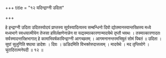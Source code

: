 +++
title = "१२ यदिन्द्राग्नी उदिता"

+++

हे इन्द्राग्नी उदिता उदितस्योदयं प्राप्तस्य सूर्यस्यादित्यस्य सम्बन्धिनो दिवो द्योतमानस्यान्तरिक्षस्य मध्ये मध्यभागे स्वधयात्मीयेन तेजसा हविर्लक्षणेनान्नेन वा यद्यस्मात्कारणान्मादयेथे तृप्तौ भवथः । तस्मात्कारणादतः सर्वस्मादन्तरिक्षभागात् हे कामाभिवर्षकाविन्द्राग्नी आगच्छतम् । आगमनानन्तरमभिषुतं सोमं पिबतं ॥ उदिता । सुपां सुलुगिति षष्ठ्या डादेशः । दिवः । ऊडिदमिति विभक्तेरुदात्तत्वम् । मादयेथे । मद तृप्तियोगे । चुरादिरात्मनेपदी ॥ १२ ॥
